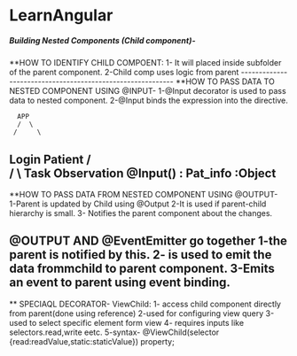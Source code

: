 # LearnAngular

<H5>Building Nested Components (Child component)-</H5>
**HOW TO IDENTIFY CHILD COMPOENT:
1- It will placed inside subfolder of the parent component.
2-Child comp uses logic from parent
-----------------------------------------------------------
**HOW TO PASS DATA TO NESTED COMPONENT USING @INPUT-
1-@Input decorator is used to pass data to nested component.
2-@Input binds the expression into the directive.

      APP
      /  \
     /     \
 Login   Patient
          /  \
         /    \ 
      Task    Observation @Input() : Pat_info :Object
-------------------------------------------------------------      
**HOW TO PASS DATA FROM NESTED COMPONENT USING @OUTPUT-    
1-Parent is updated by Child using @Output
2-It is used if parent-child hierarchy is small.
3- Notifies the parent component about the changes.

@OUTPUT AND @EventEmitter go together
1-the parent is notified by this.
2- is used to emit the data frommchild to parent component.
3-Emits an event to parent using event binding.
------------------------------------------------------------
** SPECIAQL DECORATOR- ViewChild:
1- access child component directly from parent(done using reference)
2-used for configuring view query
3-used to select specific element form view
4- requires inputs like selectors.read,write eetc.
5-syntax- 
   @ViewChild(selector {read:readValue,static:staticValue}) property;
